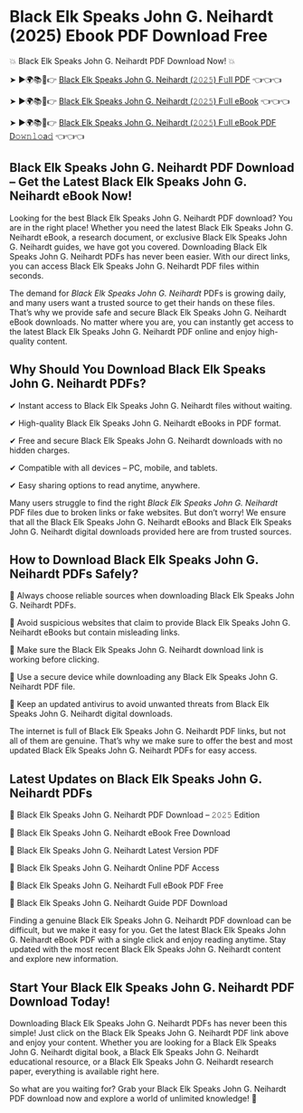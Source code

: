 # Black Elk Speaks John G. Neihardt (2025) Ebook PDF Download Free

💥 Black Elk Speaks John G. Neihardt PDF Download Now! 💥

➤ ►🌍📚📱👉 [Black Elk Speaks John G. Neihardt (𝟸𝟶𝟸𝟻) F𝚞ll PDF](https://getpdf.xyz/black-elk-speaks-john-g.-neihardt) 👈👈👈


➤ ►🌍📚📱👉 [Black Elk Speaks John G. Neihardt (𝟸𝟶𝟸𝟻) F𝚞ll eBook](https://getpdf.xyz/black-elk-speaks-john-g.-neihardt) 👈👈👈


➤ ►🌍📚📱👉 [Black Elk Speaks John G. Neihardt (𝟸𝟶𝟸𝟻) F𝚞ll eBook PDF D𝚘𝚠𝚗𝚕𝚘a𝚍](https://getpdf.xyz/black-elk-speaks-john-g.-neihardt) 👈👈👈


## Black Elk Speaks John G. Neihardt PDF Download – Get the Latest Black Elk Speaks John G. Neihardt eBook Now!

Looking for the best Black Elk Speaks John G. Neihardt PDF download? You are in the right place! Whether you need the latest Black Elk Speaks John G. Neihardt eBook, a research document, or exclusive Black Elk Speaks John G. Neihardt guides, we have got you covered. Downloading Black Elk Speaks John G. Neihardt PDFs has never been easier. With our direct links, you can access Black Elk Speaks John G. Neihardt PDF files within seconds.

The demand for *Black Elk Speaks John G. Neihardt* PDFs is growing daily, and many users want a trusted source to get their hands on these files. That’s why we provide safe and secure Black Elk Speaks John G. Neihardt eBook downloads. No matter where you are, you can instantly get access to the latest Black Elk Speaks John G. Neihardt PDF online and enjoy high-quality content.

## Why Should You Download Black Elk Speaks John G. Neihardt PDFs?

✔ Instant access to Black Elk Speaks John G. Neihardt files without waiting.

✔ High-quality Black Elk Speaks John G. Neihardt eBooks in PDF format.

✔ Free and secure Black Elk Speaks John G. Neihardt downloads with no hidden charges.

✔ Compatible with all devices – PC, mobile, and tablets.

✔ Easy sharing options to read anytime, anywhere.

Many users struggle to find the right *Black Elk Speaks John G. Neihardt* PDF files due to broken links or fake websites. But don’t worry! We ensure that all the Black Elk Speaks John G. Neihardt eBooks and Black Elk Speaks John G. Neihardt digital downloads provided here are from trusted sources.

## How to Download Black Elk Speaks John G. Neihardt PDFs Safely?

📌 Always choose reliable sources when downloading Black Elk Speaks John G. Neihardt PDFs.

📌 Avoid suspicious websites that claim to provide Black Elk Speaks John G. Neihardt eBooks but contain misleading links.

📌 Make sure the Black Elk Speaks John G. Neihardt download link is working before clicking.

📌 Use a secure device while downloading any Black Elk Speaks John G. Neihardt PDF file.

📌 Keep an updated antivirus to avoid unwanted threats from Black Elk Speaks John G. Neihardt digital downloads.

The internet is full of Black Elk Speaks John G. Neihardt PDF links, but not all of them are genuine. That’s why we make sure to offer the best and most updated Black Elk Speaks John G. Neihardt PDFs for easy access.

## Latest Updates on Black Elk Speaks John G. Neihardt PDFs

🔹 Black Elk Speaks John G. Neihardt PDF Download – 𝟸𝟶𝟸𝟻 Edition

🔹 Black Elk Speaks John G. Neihardt eBook Free Download

🔹 Black Elk Speaks John G. Neihardt Latest Version PDF

🔹 Black Elk Speaks John G. Neihardt Online PDF Access

🔹 Black Elk Speaks John G. Neihardt Full eBook PDF Free

🔹 Black Elk Speaks John G. Neihardt Guide PDF Download

Finding a genuine Black Elk Speaks John G. Neihardt PDF download can be difficult, but we make it easy for you. Get the latest Black Elk Speaks John G. Neihardt eBook PDF with a single click and enjoy reading anytime. Stay updated with the most recent Black Elk Speaks John G. Neihardt content and explore new information.

## Start Your Black Elk Speaks John G. Neihardt PDF Download Today!

Downloading Black Elk Speaks John G. Neihardt PDFs has never been this simple! Just click on the Black Elk Speaks John G. Neihardt PDF link above and enjoy your content. Whether you are looking for a Black Elk Speaks John G. Neihardt digital book, a Black Elk Speaks John G. Neihardt educational resource, or a Black Elk Speaks John G. Neihardt research paper, everything is available right here.

So what are you waiting for? Grab your Black Elk Speaks John G. Neihardt PDF download now and explore a world of unlimited knowledge! 🚀